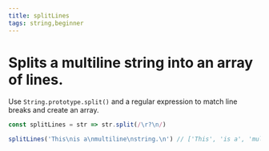 ```yaml
---
title: splitLines
tags: string,beginner
---
```


# Splits a multiline string into an array of lines.

Use `String.prototype.split()` and a regular expression to match line breaks and create an array.

```js
const splitLines = str => str.split(/\r?\n/)
```

```js
splitLines('This\nis a\nmultiline\nstring.\n') // ['This', 'is a', 'multiline', 'string.' , '']
```
